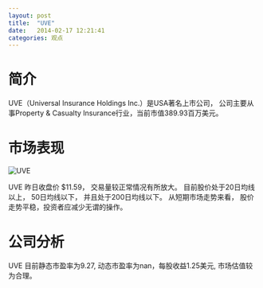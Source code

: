 ```yaml
---
layout: post
title:  "UVE"
date:   2014-02-17 12:21:41
categories: 观点
---
```


# 简介
UVE（Universal Insurance Holdings Inc.）是USA著名上市公司，
公司主要从事Property & Casualty Insurance行业，当前市值389.93百万美元。

# 市场表现

![UVE](http://finviz.com/chart.ashx?t=UVE&ty=c&ta=1&p=d&s=l)

UVE 昨日收盘价 $11.59，
交易量较正常情况有所放大。
目前股价处于20日均线以上，
50日均线以下，
并且处于200日均线以下。
从短期市场走势来看，
股价走势平稳，投资者应减少无谓的操作。

# 公司分析
UVE 目前静态市盈率为9.27, 动态市盈率为nan，每股收益1.25美元,
市场估值较为合理。
